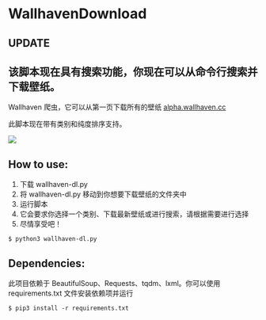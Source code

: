 # WallhavenDownload

## UPDATE
该脚本现在具有搜索功能，你现在可以从命令行搜索并下载壁纸。
---------------------------------------------------------------------

Wallhaven 爬虫，它可以从第一页下载所有的壁纸 [alpha.wallhaven.cc](http://alpha.wallhaven.cc/)

此脚本现在带有类别和纯度排序支持。


![](https://raw.githubusercontent.com/GeekSpin/Wallhaven-dl/master/Images/wallhaven-dl%20(1).gif)

## How to use:
  
1. 下载 wallhaven-dl.py
2. 将 wallhaven-dl.py 移动到你想要下载壁纸的文件夹中
3. 运行脚本
4. 它会要求你选择一个类别、下载最新壁纸或进行搜索，请根据需要进行选择
5. 尽情享受吧！
```
$ python3 wallhaven-dl.py
```

## Dependencies:
  
此项目依赖于 BeautifulSoup、Requests、tqdm、lxml。你可以使用 requirements.txt 文件安装依赖项并运行
  ```
  $ pip3 install -r requirements.txt
  ```
  
